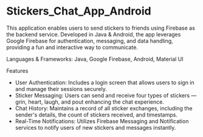 # Stickers_Chat_App_Android

This application enables users to send stickers to friends using Firebase as the backend service. Developed in Java & Android, the app leverages Google Firebase for authentication, messaging, and data handling, providing a fun and interactive way to communicate.

Languages & Frameworks: Java, Google Firebase, Android, Material UI

Features
- User Authentication: Includes a login screen that allows users to sign in and manage their sessions securely.
- Sticker Messaging: Users can send and receive four types of stickers — grin, heart, laugh, and pout enhancing the chat experience.
- Chat History: Maintains a record of all sticker exchanges, including the sender's details, the count of stickers received, and timestamps.
- Real-Time Notifications: Utilizes Firebase Messaging and Notification services to notify users of new stickers and messages instantly.



